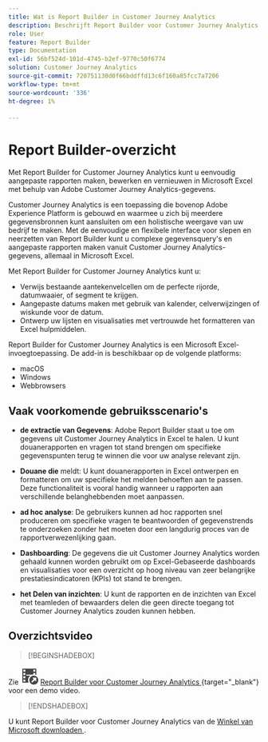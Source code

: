 ```yaml
---
title: Wat is Report Builder in Customer Journey Analytics
description: Beschrijft Report Builder voor Customer Journey Analytics
role: User
feature: Report Builder
type: Documentation
exl-id: 56bf524d-101d-4745-b2ef-9770c50f6774
solution: Customer Journey Analytics
source-git-commit: 720751130d0f66bddffd13c6f160a85fcc7a7206
workflow-type: tm+mt
source-wordcount: '336'
ht-degree: 1%

---
```


# Report Builder-overzicht

Met Report Builder for Customer Journey Analytics kunt u eenvoudig aangepaste rapporten maken, bewerken en vernieuwen in Microsoft Excel met behulp van Adobe Customer Journey Analytics-gegevens.

Customer Journey Analytics is een toepassing die bovenop Adobe Experience Platform is gebouwd en waarmee u zich bij meerdere gegevensbronnen kunt aansluiten om een holistische weergave van uw bedrijf te maken. Met de eenvoudige en flexibele interface voor slepen en neerzetten van Report Builder kunt u complexe gegevensquery&#39;s en aangepaste rapporten maken vanuit Customer Journey Analytics-gegevens, allemaal in Microsoft Excel.

Met Report Builder for Customer Journey Analytics kunt u:

- Verwijs bestaande aantekenvelcellen om de perfecte rijorde, datumwaaier, of segment te krijgen.
- Aangepaste datums maken met gebruik van kalender, celverwijzingen of wiskunde voor de datum.
- Ontwerp uw lijsten en visualisaties met vertrouwde het formatteren van Excel hulpmiddelen.

Report Builder for Customer Journey Analytics is een Microsoft Excel-invoegtoepassing. De add-in is beschikbaar op de volgende platforms:

- macOS
- Windows
- Webbrowsers

## Vaak voorkomende gebruiksscenario&#39;s

- **de extractie van Gegevens**: Adobe Report Builder staat u toe om gegevens uit Customer Journey Analytics in Excel te halen. U kunt douanerapporten en vragen tot stand brengen om specifieke gegevenspunten terug te winnen die voor uw analyse relevant zijn.

- **Douane die** meldt: U kunt douanerapporten in Excel ontwerpen en formatteren om uw specifieke het melden behoeften aan te passen. Deze functionaliteit is vooral handig wanneer u rapporten aan verschillende belanghebbenden moet aanpassen.

- **ad hoc analyse**: De gebruikers kunnen ad hoc rapporten snel produceren om specifieke vragen te beantwoorden of gegevenstrends te onderzoeken zonder het moeten door een langdurig proces van de rapportverwezenlijking gaan.

- **Dashboarding**: De gegevens die uit Customer Journey Analytics worden gehaald kunnen worden gebruikt om op Excel-Gebaseerde dashboards en visualisaties voor een overzicht op hoog niveau van zeer belangrijke prestatiesindicatoren (KPIs) tot stand te brengen.

- **het Delen van inzichten**: U kunt de rapporten en de inzichten van Excel met teamleden of bewaarders delen die geen directe toegang tot Customer Journey Analytics zouden kunnen hebben.


## Overzichtsvideo

>[!BEGINSHADEBOX]

Zie ![&#x200B; VideoCheckedOut &#x200B;](/help/assets/icons/VideoCheckedOut.svg) [&#x200B; Report Builder voor Customer Journey Analytics &#x200B;](https://video.tv.adobe.com/v/3452586?quality=12&learn=on&captions=dut){target="_blank"} voor een demo video.

>[!ENDSHADEBOX]

U kunt Report Builder voor Customer Journey Analytics van de [&#x200B; Winkel van Microsoft downloaden &#x200B;](https://appsource.microsoft.com/en-us/product/Office365/WA200003101).

